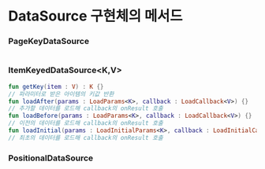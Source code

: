 # DataSource 구현체의 메서드

### PageKeyDataSource

```kotlin

```



### ItemKeyedDataSource<K,V>

```kotlin
fun getKey(item : V) : K {}
// 파라미터로 받은 아이템의 키값 반환
fun loadAfter(params : LoadParams<K>, callback : LoadCallback<V>) {}
// 추가할 데이터를 로드해 callback의 onResult 호출
fun loadBefore(params : LoadParams<K>, callback : LoadCallback<V>) {}
// 이전의 데이터를 로드해 callback의 onResult 호출
fun loadInitial(params : LoadInitialParams<K>, callback : LoadInitialCallback<V>) {}
// 최초의 데이터를 로드해 callback의 onResult 호출
```



### PositionalDataSource

```kotlin

```

